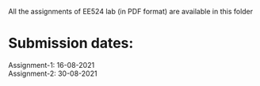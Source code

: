 All the assignments of EE524 lab (in PDF format) are available in this folder

# Submission dates:

Assignment-1: 16-08-2021\
Assignment-2: 30-08-2021
